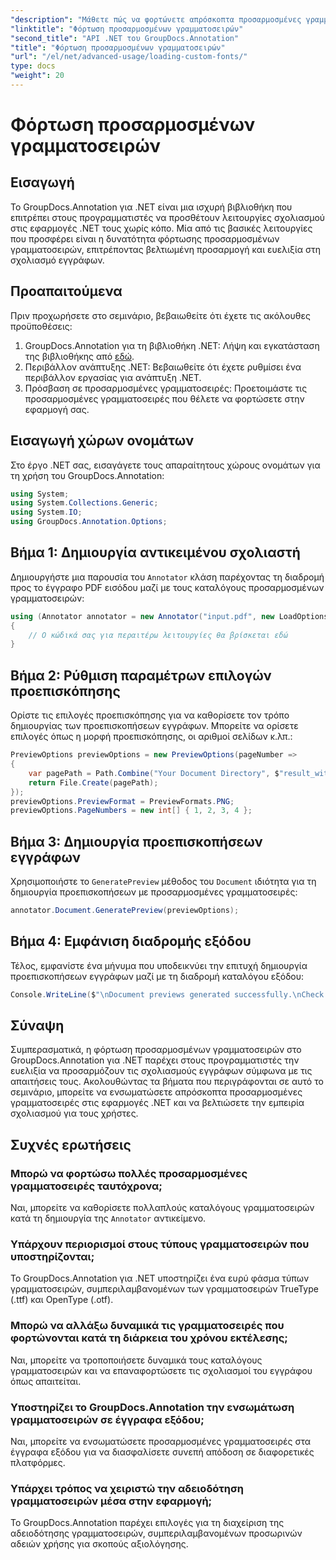 ```yaml
---
"description": "Μάθετε πώς να φορτώνετε απρόσκοπτα προσαρμοσμένες γραμματοσειρές στο GroupDocs.Annotation για .NET για να βελτιώσετε τη σχολίαση εγγράφων. Ακολουθήστε τις βήμα προς βήμα οδηγίες μας για εύκολη ενσωμάτωση."
"linktitle": "Φόρτωση προσαρμοσμένων γραμματοσειρών"
"second_title": "API .NET του GroupDocs.Annotation"
"title": "Φόρτωση προσαρμοσμένων γραμματοσειρών"
"url": "/el/net/advanced-usage/loading-custom-fonts/"
type: docs
"weight": 20
---
```


# Φόρτωση προσαρμοσμένων γραμματοσειρών

## Εισαγωγή
Το GroupDocs.Annotation για .NET είναι μια ισχυρή βιβλιοθήκη που επιτρέπει στους προγραμματιστές να προσθέτουν λειτουργίες σχολιασμού στις εφαρμογές .NET τους χωρίς κόπο. Μία από τις βασικές λειτουργίες που προσφέρει είναι η δυνατότητα φόρτωσης προσαρμοσμένων γραμματοσειρών, επιτρέποντας βελτιωμένη προσαρμογή και ευελιξία στη σχολιασμό εγγράφων.
## Προαπαιτούμενα
Πριν προχωρήσετε στο σεμινάριο, βεβαιωθείτε ότι έχετε τις ακόλουθες προϋποθέσεις:
1. GroupDocs.Annotation για τη βιβλιοθήκη .NET: Λήψη και εγκατάσταση της βιβλιοθήκης από [εδώ](https://releases.groupdocs.com/annotation/net/).
2. Περιβάλλον ανάπτυξης .NET: Βεβαιωθείτε ότι έχετε ρυθμίσει ένα περιβάλλον εργασίας για ανάπτυξη .NET.
3. Πρόσβαση σε προσαρμοσμένες γραμματοσειρές: Προετοιμάστε τις προσαρμοσμένες γραμματοσειρές που θέλετε να φορτώσετε στην εφαρμογή σας.

## Εισαγωγή χώρων ονομάτων
Στο έργο .NET σας, εισαγάγετε τους απαραίτητους χώρους ονομάτων για τη χρήση του GroupDocs.Annotation:
```csharp
using System;
using System.Collections.Generic;
using System.IO;
using GroupDocs.Annotation.Options;
```
## Βήμα 1: Δημιουργία αντικειμένου σχολιαστή
Δημιουργήστε μια παρουσία του `Annotator` κλάση παρέχοντας τη διαδρομή προς το έγγραφο PDF εισόδου μαζί με τους καταλόγους προσαρμοσμένων γραμματοσειρών:
```csharp
using (Annotator annotator = new Annotator("input.pdf", new LoadOptions { FontDirectories = new List<string> { Constants.GetFontDirectory() } }))
{
    // Ο κώδικά σας για περαιτέρω λειτουργίες θα βρίσκεται εδώ
}
```
## Βήμα 2: Ρύθμιση παραμέτρων επιλογών προεπισκόπησης
Ορίστε τις επιλογές προεπισκόπησης για να καθορίσετε τον τρόπο δημιουργίας των προεπισκοπήσεων εγγράφων. Μπορείτε να ορίσετε επιλογές όπως η μορφή προεπισκόπησης, οι αριθμοί σελίδων κ.λπ.:
```csharp
PreviewOptions previewOptions = new PreviewOptions(pageNumber =>
{
    var pagePath = Path.Combine("Your Document Directory", $"result_with_font_{pageNumber}.png");
    return File.Create(pagePath);
});
previewOptions.PreviewFormat = PreviewFormats.PNG;
previewOptions.PageNumbers = new int[] { 1, 2, 3, 4 };
```
## Βήμα 3: Δημιουργία προεπισκοπήσεων εγγράφων
Χρησιμοποιήστε το `GeneratePreview` μέθοδος του `Document` ιδιότητα για τη δημιουργία προεπισκοπήσεων με προσαρμοσμένες γραμματοσειρές:
```csharp
annotator.Document.GeneratePreview(previewOptions);
```
## Βήμα 4: Εμφάνιση διαδρομής εξόδου
Τέλος, εμφανίστε ένα μήνυμα που υποδεικνύει την επιτυχή δημιουργία προεπισκοπήσεων εγγράφων μαζί με τη διαδρομή καταλόγου εξόδου:
```csharp
Console.WriteLine($"\nDocument previews generated successfully.\nCheck output in {"Your Document Directory"}.");
```

## Σύναψη
Συμπερασματικά, η φόρτωση προσαρμοσμένων γραμματοσειρών στο GroupDocs.Annotation για .NET παρέχει στους προγραμματιστές την ευελιξία να προσαρμόζουν τις σχολιασμούς εγγράφων σύμφωνα με τις απαιτήσεις τους. Ακολουθώντας τα βήματα που περιγράφονται σε αυτό το σεμινάριο, μπορείτε να ενσωματώσετε απρόσκοπτα προσαρμοσμένες γραμματοσειρές στις εφαρμογές .NET και να βελτιώσετε την εμπειρία σχολιασμού για τους χρήστες.
## Συχνές ερωτήσεις
### Μπορώ να φορτώσω πολλές προσαρμοσμένες γραμματοσειρές ταυτόχρονα;
Ναι, μπορείτε να καθορίσετε πολλαπλούς καταλόγους γραμματοσειρών κατά τη δημιουργία της `Annotator` αντικείμενο.
### Υπάρχουν περιορισμοί στους τύπους γραμματοσειρών που υποστηρίζονται;
Το GroupDocs.Annotation για .NET υποστηρίζει ένα ευρύ φάσμα τύπων γραμματοσειρών, συμπεριλαμβανομένων των γραμματοσειρών TrueType (.ttf) και OpenType (.otf).
### Μπορώ να αλλάξω δυναμικά τις γραμματοσειρές που φορτώνονται κατά τη διάρκεια του χρόνου εκτέλεσης;
Ναι, μπορείτε να τροποποιήσετε δυναμικά τους καταλόγους γραμματοσειρών και να επαναφορτώσετε τις σχολιασμοί του εγγράφου όπως απαιτείται.
### Υποστηρίζει το GroupDocs.Annotation την ενσωμάτωση γραμματοσειρών σε έγγραφα εξόδου;
Ναι, μπορείτε να ενσωματώσετε προσαρμοσμένες γραμματοσειρές στα έγγραφα εξόδου για να διασφαλίσετε συνεπή απόδοση σε διαφορετικές πλατφόρμες.
### Υπάρχει τρόπος να χειριστώ την αδειοδότηση γραμματοσειρών μέσα στην εφαρμογή;
Το GroupDocs.Annotation παρέχει επιλογές για τη διαχείριση της αδειοδότησης γραμματοσειρών, συμπεριλαμβανομένων προσωρινών αδειών χρήσης για σκοπούς αξιολόγησης.